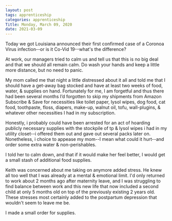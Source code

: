```yaml
---
layout: post 
tags: apprenticeship
categories: apprenticeship
Title: Monday, March 09, 2020
date: 2021-03-09
---
```


Today we got Louisiana announced their first confirmed case of a Coronoa Virus infection--or is it Co-Vid 19--what's the difference?

At work, our managers tried to calm us and tell us that this is no big deal and that we should all remain calm.  Do wash your hands
and keep a little more distance, but no need to panic.

My mom called me that night a little distressed about it all and told me that I should have a get-away bag stocked
and have at least two weeks of food, water, & supplies on 
hand.  Fortunately for me, I am forgetful and thus there 
had been several months I’d forgotten to skip my shipments 
from Amazon Subscribe & Save for necessities like toilet paper, 
lysol wipes, dog food, cat food, toothpaste, floss, diapers, make-up, 
walnut oil, tofu, wall-plugins, & whatever other necessities I had in my 
subscription.

Honestly, i probably could have been arrested for an act of hoarding publicly necessary supplies with the stockpile of tp & lysol wipes i had in my utility closet--i offered them out and gave out several packs later on.  Nonetheless, i choice to appease my mom--I mean what could it hurt--and order some extra water & non-perishables.

I told her to calm down, and that if it would make her feel better, 
I would get a small stash of additional food supplies.  

Keith was concerned about me taking on anymore added stress.  He knew all too well that I was already at a mental & emotional limit.
I'd only returned to work about 2 months ago after maternity leave, and I
was struggling to find balance between work and this new 
life that now included a second child at only 5 months old 
on top of the previously existing 2 years old.  These stresses most
certainly added to the postpartum depression that wouldn't seem to leave me be.

I made a small order for supplies.
  